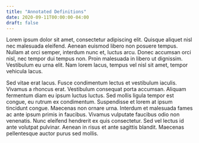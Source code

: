 ```yaml
---
title: "Annotated Definitions"
date: 2020-09-11T00:00:00-04:00
draft: false
---
```


Lorem ipsum dolor sit amet, consectetur adipiscing elit. Quisque aliquet nisl nec malesuada eleifend. Aenean euismod libero non posuere tempus. Nullam at orci semper, interdum nunc et, luctus arcu. Donec accumsan orci nisl, nec tempor dui tempus non. Proin malesuada in libero ut dignissim. Vestibulum eu urna elit. Nam lorem lacus, tempus vel nisl sit amet, tempor vehicula lacus.

Sed vitae erat lacus. Fusce condimentum lectus et vestibulum iaculis. Vivamus a rhoncus erat. Vestibulum consequat porta accumsan. Aliquam fermentum diam eu ipsum luctus luctus. Sed mollis ligula tempor est congue, eu rutrum ex condimentum. Suspendisse et lorem at ipsum tincidunt congue. Maecenas non ornare urna. Interdum et malesuada fames ac ante ipsum primis in faucibus. Vivamus vulputate faucibus odio non venenatis. Nunc eleifend hendrerit ex quis consectetur. Sed vel lectus id ante volutpat pulvinar. Aenean in risus et ante sagittis blandit. Maecenas pellentesque auctor purus sed mollis.
